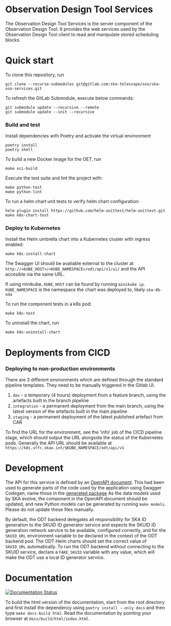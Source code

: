 Observation Design Tool Services
================================

The Observation Design Tool Services is the server component of the
Observation Design Tool. It provides the web services used by the
Observation Design Tool client to read and manipulate stored
scheduling blocks.

# Quick start
To clone this repository, run

```
git clone --recurse-submodules git@gitlab.com:ska-telescope/oso/ska-oso-services.git
```

To refresh the GitLab Submodule, execute below commands:

```
git submodule update --recursive --remote
git submodule update --init --recursive
```

### Build and test

Install dependencies with Poetry and activate the virtual environment

```
poetry install
poetry shell
```

To build a new Docker image for the OET, run

```
make oci-build
```

Execute the test suite and lint the project with:

```
make python-test
make python-lint
```

To run a helm chart unit tests to verify helm chart configuration:

```
helm plugin install https://github.com/helm-unittest/helm-unittest.git
make k8s-chart-test
```

### Deploy to Kubernetes

Install the Helm umbrella chart into a Kubernetes cluster with ingress enabled:

```
make k8s-install-chart
```

The Swagger UI should be available external to the cluster at `http://<KUBE_HOST>/<KUBE_NAMESPACE>/odt/api/v1/ui/` and the API accesible via the same URL.

If using minikube, `KUBE_HOST` can be found by running `minikube ip`. 
`KUBE_NAMESPACE` is the namespace the chart was deployed to, likely `ska-db-oda`

To run the component tests in a k8s pod:

```
make k8s-test
```

To uninstall the chart, run

```
make k8s-uninstall-chart
```

# Deployments from CICD

### Deploying to non-production environments

There are 3 different environments which are defined through the standard pipeline templates. They need to be manually triggered in the Gitlab UI.

1. `dev` - a temporary (4 hours) deployment from a feature branch, using the artefacts built in the branch pipeline
2. `integration` - a permanent deployment from the main branch, using the latest version of the artefacts built in the main pipeline
3. `staging` - a permanent deployment of the latest published artefact from CAR

To find the URL for the environment, see the 'info' job of the CICD pipeline stage, which should output the URL alongside the status of the Kubernetes pods.
Generally the API URL should be available at  `https://k8s.stfc.skao.int/$KUBE_NAMESPACE/odt/api/v1`


# Development

The API for this service is defined by an [OpenAPI document](src/ska_oso_services/openapi/odt-openapi-v1.yaml).
This had been used to generate parts of the code used by the application using Swagger Codegen, name those in the [generated package](src/ska_oso_services/odt/generated)
As the data models used by SKA evolve, the component in the OpenAPI document should be updated, and new Python models can be generated by running `make models`. Please do not update these files manually.

By default, the ODT backend delegates all responsibility for SKA ID generation to the SKUID ID generator service and
expects the SKUID ID  generation network service to be available, configured correctly, and for the `SKUID_URL`
environment variable to be  declared in the context of the ODT backend pod. The ODT Helm charts should set the correct
value of `SKUID_URL` automatically. To run the ODT backend without connecting to the SKUID service, declare a
`FAKE_SKUID` variable with any value, which will make the ODT use a local ID generator service.


# Documentation

[![Documentation Status](https://readthedocs.org/projects/ska-telescope-ska-oso-services/badge/?version=latest)](https://developer.skao.int/projects/ska-oso-services/en/latest/?badge=latest)

To build the html version of the documentation, start 
from the root directory and first install the dependency using 
``poetry install --only docs`` and then type ``make docs-build html``. Read the documentation by pointing your browser
at ``docs/build/html/index.html``.
